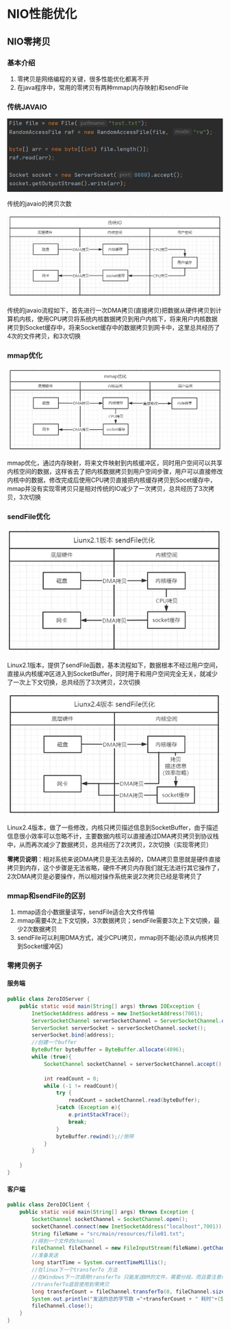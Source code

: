 # NIO性能优化

## NIO零拷贝

### 基本介绍

1. 零拷贝是网络编程的关键，很多性能优化都离不开
2. 在java程序中，常用的零拷贝有两种mmap(内存映射)和sendFile

### 传统JAVAIO

![image-20201001111417917](./images/image-20201001111417917.png)

传统的javaio的拷贝次数

![image-20201001112808876](./images/image-20201001112808876.png)

传统的javaio流程如下，首先进行一次DMA拷贝(直接拷贝)把数据从硬件拷贝到计算机内核，使用CPU拷贝将系统内核数据拷贝到用户内核下，将来用户内核数据拷贝到Socket缓存中，将来Socket缓存中的数据拷贝到网卡中，这里总共经历了4次的文件拷贝，和3次切换

### mmap优化

![image-20201001114209476](./images/image-20201001113649836.png)

mmap优化，通过内存映射，将来文件映射到内核缓冲区，同时用户空间可以共享内核空间的数据，这样省去了把内核数据拷贝到用户空间步骤，用户可以直接修改内核中的数据，修改完成后使用CPU拷贝直接把内核缓存拷贝到Socet缓存中，mmap并没有实现零拷贝只是相对传统的IO减少了一次拷贝，总共经历了3次拷贝，3次切换

### sendFile优化

![image-20201001115009839](./images/image-20201001114531721.png)

Linux2.1版本，提供了sendFile函数，基本流程如下，数据根本不经过用户空间，直接从内核缓冲区进入到SocketBuffer，同时用于和用户空间完全无关，就减少了一次上下文切换，总共经历了3次拷贝，2次切换

![image-20201001115343297](./images/image-20201001115252997.png)

Linux2.4版本，做了一些修改，内核只拷贝描述信息到SocketBuffer，由于描述信息很小效率可以忽略不计，主要数据内核可以直接通过DMA拷贝拷贝到协议栈中，从而再次减少了数据拷贝，总共经历了2次拷贝，2次切换（实现零拷贝）

**零拷贝说明**：相对系统来说DMA拷贝是无法去掉的，DMA拷贝意思就是硬件直接拷贝到内存，这个步骤是无法省略，硬件不拷贝内存我们就无法进行其它操作了，2次DMA拷贝是必要操作，所以相对操作系统来说2次拷贝已经是零拷贝了

### mmap和sendFile的区别

1. mmap适合小数据量读写，sendFile适合大文件传输
2. mmap需要4次上下文切换，3次数据拷贝；sendFile需要3次上下文切换，最少2次数据拷贝
3. sendFile可以利用DMA方式，减少CPU拷贝，mmap则不能(必须从内核拷贝到Socket缓冲区)

### 零拷贝例子

#### 服务端

~~~java
public class ZeroIOServer {
    public static void main(String[] args) throws IOException {
        InetSocketAddress address = new InetSocketAddress(7001);
        ServerSocketChannel serverSocketChannel = ServerSocketChannel.open();
        ServerSocket serverSocket = serverSocketChannel.socket();
        serverSocket.bind(address);
        //创建一个buffer
        ByteBuffer byteBuffer = ByteBuffer.allocate(4096);
        while (true){
            SocketChannel socketChannel = serverSocketChannel.accept();

            int readCount = 0;
            while (-1 != readCount){
                try {
                    readCount = socketChannel.read(byteBuffer);
                }catch (Exception e){
                    e.printStackTrace();
                    break;
                }
                byteBuffer.rewind();//倒带
            }
        }

    }
}
~~~

#### 客户端

~~~java
public class ZeroIOClient {
    public static void main(String[] args) throws Exception {
        SocketChannel socketChannel = SocketChannel.open();
        socketChannel.connect(new InetSocketAddress("localhost",7001));
        String fileName = "src/main/resources/file01.txt";
        //得到一个文件的channel
        FileChannel fileChannel = new FileInputStream(fileName).getChannel();
        //准备发送
        long startTime = System.currentTimeMillis();
        //在linux下一个transferTo 方法
        //在Windows下一次调用transferTo 只能发送8M的文件，需要分段，而且要注意传输位置
        //transferTo底层使用到零拷贝
        long transferCount = fileChannel.transferTo(0, fileChannel.size(), socketChannel);
        System.out.println("发送的总的字节数 ="+transferCount + " 耗时"+(System.currentTimeMillis() - startTime));
        fileChannel.close();
    }
}
~~~



